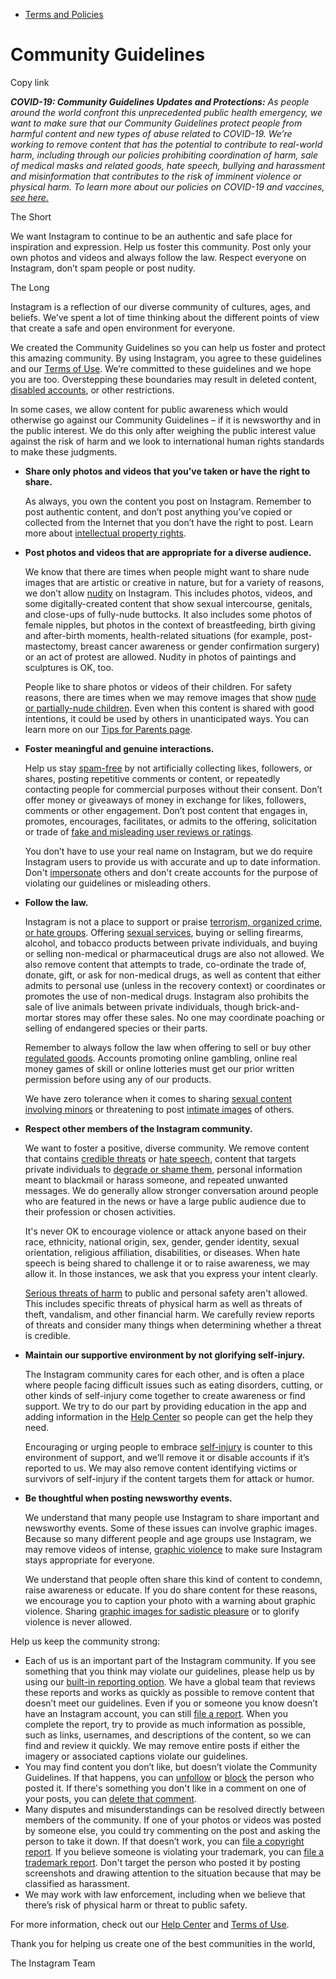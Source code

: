 *   [Terms and Policies](https://help.instagram.com/1417489251945243/?helpref=breadcrumb)

Community Guidelines
====================

Copy link

_**COVID-19: Community Guidelines Updates and Protections:** As people around the world confront this unprecedented public health emergency, we want to make sure that our Community Guidelines protect people from harmful content and new types of abuse related to COVID-19. We’re working to remove content that has the potential to contribute to real-world harm, including through our policies prohibiting coordination of harm, sale of medical masks and related goods, hate speech, bullying and harassment and misinformation that contributes to the risk of imminent violence or physical harm. To learn more about our policies on COVID-19 and vaccines, [see here.](https://help.instagram.com/697825587576762?helpref=faq_content)_

The Short

We want Instagram to continue to be an authentic and safe place for inspiration and expression. Help us foster this community. Post only your own photos and videos and always follow the law. Respect everyone on Instagram, don’t spam people or post nudity.

The Long

Instagram is a reflection of our diverse community of cultures, ages, and beliefs. We’ve spent a lot of time thinking about the different points of view that create a safe and open environment for everyone.

We created the Community Guidelines so you can help us foster and protect this amazing community. By using Instagram, you agree to these guidelines and our [Terms of Use](https://www.instagram.com/legal/terms). We’re committed to these guidelines and we hope you are too. Overstepping these boundaries may result in deleted content, [disabled accounts](https://help.instagram.com/366993040048856?helpref=faq_content), or other restrictions.

In some cases, we allow content for public awareness which would otherwise go against our Community Guidelines – if it is newsworthy and in the public interest. We do this only after weighing the public interest value against the risk of harm and we look to international human rights standards to make these judgments.

*   **Share only photos and videos that you’ve taken or have the right to share.**
    
    As always, you own the content you post on Instagram. Remember to post authentic content, and don’t post anything you’ve copied or collected from the Internet that you don’t have the right to post. Learn more about [intellectual property rights](https://help.instagram.com/126382350847838?helpref=faq_content).
    
*   **Post photos and videos that are appropriate for a diverse audience.**
    
    We know that there are times when people might want to share nude images that are artistic or creative in nature, but for a variety of reasons, we don’t allow [nudity](https://l.instagram.com/?u=https%3A%2F%2Fwww.facebook.com%2Fcommunitystandards%2Fadult_nudity_sexual_activity&e=AT374STfw2Drsvbaa43VN202Tcom6EREu6v7no6omWJpiHVEzTGOS6x0dKyQHXrr9qfhIK2ahA0BNXoABngG7aKtiGRFf1cbAoL8C0KoP-plrnUDq5NuZrcgL951ik3GGMpUVFUlklkro5hu9dzoGg) on Instagram. This includes photos, videos, and some digitally-created content that show sexual intercourse, genitals, and close-ups of fully-nude buttocks. It also includes some photos of female nipples, but photos in the context of breastfeeding, birth giving and after-birth moments, health-related situations (for example, post-mastectomy, breast cancer awareness or gender confirmation surgery) or an act of protest are allowed. Nudity in photos of paintings and sculptures is OK, too.
    
    People like to share photos or videos of their children. For safety reasons, there are times when we may remove images that show [nude or partially-nude children](https://l.instagram.com/?u=https%3A%2F%2Fwww.facebook.com%2Fcommunitystandards%2Fchild_nudity_sexual_exploitation&e=AT374STfw2Drsvbaa43VN202Tcom6EREu6v7no6omWJpiHVEzTGOS6x0dKyQHXrr9qfhIK2ahA0BNXoABngG7aKtiGRFf1cbAoL8C0KoP-plrnUDq5NuZrcgL951ik3GGMpUVFUlklkro5hu9dzoGg). Even when this content is shared with good intentions, it could be used by others in unanticipated ways. You can learn more on our [Tips for Parents page](https://help.instagram.com/154475974694511/?helpref=faq_content).
    
*   **Foster meaningful and genuine interactions.**
    
    Help us stay [spam-free](https://l.instagram.com/?u=https%3A%2F%2Fwww.facebook.com%2Fcommunitystandards%2Fspam&e=AT374STfw2Drsvbaa43VN202Tcom6EREu6v7no6omWJpiHVEzTGOS6x0dKyQHXrr9qfhIK2ahA0BNXoABngG7aKtiGRFf1cbAoL8C0KoP-plrnUDq5NuZrcgL951ik3GGMpUVFUlklkro5hu9dzoGg) by not artificially collecting likes, followers, or shares, posting repetitive comments or content, or repeatedly contacting people for commercial purposes without their consent. Don’t offer money or giveaways of money in exchange for likes, followers, comments or other engagement. Don’t post content that engages in, promotes, encourages, facilitates, or admits to the offering, solicitation or trade of [fake and misleading user reviews or ratings](https://l.instagram.com/?u=https%3A%2F%2Fwww.facebook.com%2Fcommunitystandards%2Ffraud_deception&e=AT374STfw2Drsvbaa43VN202Tcom6EREu6v7no6omWJpiHVEzTGOS6x0dKyQHXrr9qfhIK2ahA0BNXoABngG7aKtiGRFf1cbAoL8C0KoP-plrnUDq5NuZrcgL951ik3GGMpUVFUlklkro5hu9dzoGg).
    
    You don’t have to use your real name on Instagram, but we do require Instagram users to provide us with accurate and up to date information. Don't [impersonate](https://l.instagram.com/?u=https%3A%2F%2Fwww.facebook.com%2Fcommunitystandards%2Fmisrepresentation&e=AT374STfw2Drsvbaa43VN202Tcom6EREu6v7no6omWJpiHVEzTGOS6x0dKyQHXrr9qfhIK2ahA0BNXoABngG7aKtiGRFf1cbAoL8C0KoP-plrnUDq5NuZrcgL951ik3GGMpUVFUlklkro5hu9dzoGg) others and don't create accounts for the purpose of violating our guidelines or misleading others.
    
*   **Follow the law.**
    
    Instagram is not a place to support or praise [terrorism, organized crime, or hate groups](https://l.instagram.com/?u=https%3A%2F%2Fwww.facebook.com%2Fcommunitystandards%2Fdangerous_individuals_organizations&e=AT374STfw2Drsvbaa43VN202Tcom6EREu6v7no6omWJpiHVEzTGOS6x0dKyQHXrr9qfhIK2ahA0BNXoABngG7aKtiGRFf1cbAoL8C0KoP-plrnUDq5NuZrcgL951ik3GGMpUVFUlklkro5hu9dzoGg). Offering [sexual services](https://l.instagram.com/?u=https%3A%2F%2Fwww.facebook.com%2Fcommunitystandards%2Fsexual_solicitation&e=AT374STfw2Drsvbaa43VN202Tcom6EREu6v7no6omWJpiHVEzTGOS6x0dKyQHXrr9qfhIK2ahA0BNXoABngG7aKtiGRFf1cbAoL8C0KoP-plrnUDq5NuZrcgL951ik3GGMpUVFUlklkro5hu9dzoGg), buying or selling firearms, alcohol, and tobacco products between private individuals, and buying or selling non-medical or pharmaceutical drugs are also not allowed. We also remove content that attempts to trade, co-ordinate the trade of, donate, gift, or ask for non-medical drugs, as well as content that either admits to personal use (unless in the recovery context) or coordinates or promotes the use of non-medical drugs. Instagram also prohibits the sale of live animals between private individuals, though brick-and-mortar stores may offer these sales. No one may coordinate poaching or selling of endangered species or their parts.
    
    Remember to always follow the law when offering to sell or buy other [regulated goods](https://l.instagram.com/?u=https%3A%2F%2Fwww.facebook.com%2Fcommunitystandards%2Fregulated_goods&e=AT374STfw2Drsvbaa43VN202Tcom6EREu6v7no6omWJpiHVEzTGOS6x0dKyQHXrr9qfhIK2ahA0BNXoABngG7aKtiGRFf1cbAoL8C0KoP-plrnUDq5NuZrcgL951ik3GGMpUVFUlklkro5hu9dzoGg). Accounts promoting online gambling, online real money games of skill or online lotteries must get our prior written permission before using any of our products.
    
    We have zero tolerance when it comes to sharing [sexual content involving minors](https://l.instagram.com/?u=https%3A%2F%2Fwww.facebook.com%2Fcommunitystandards%2Fchild_nudity_sexual_exploitation&e=AT374STfw2Drsvbaa43VN202Tcom6EREu6v7no6omWJpiHVEzTGOS6x0dKyQHXrr9qfhIK2ahA0BNXoABngG7aKtiGRFf1cbAoL8C0KoP-plrnUDq5NuZrcgL951ik3GGMpUVFUlklkro5hu9dzoGg) or threatening to post [intimate images](https://l.instagram.com/?u=https%3A%2F%2Fwww.facebook.com%2Fcommunitystandards%2Fsexual_exploitation_adults&e=AT374STfw2Drsvbaa43VN202Tcom6EREu6v7no6omWJpiHVEzTGOS6x0dKyQHXrr9qfhIK2ahA0BNXoABngG7aKtiGRFf1cbAoL8C0KoP-plrnUDq5NuZrcgL951ik3GGMpUVFUlklkro5hu9dzoGg) of others.
    
*   **Respect other members of the Instagram community.**
    
    We want to foster a positive, diverse community. We remove content that contains [credible threats](https://l.instagram.com/?u=https%3A%2F%2Fwww.facebook.com%2Fcommunitystandards%2Fcredible_violence&e=AT374STfw2Drsvbaa43VN202Tcom6EREu6v7no6omWJpiHVEzTGOS6x0dKyQHXrr9qfhIK2ahA0BNXoABngG7aKtiGRFf1cbAoL8C0KoP-plrnUDq5NuZrcgL951ik3GGMpUVFUlklkro5hu9dzoGg) or [hate speech](https://l.instagram.com/?u=https%3A%2F%2Fwww.facebook.com%2Fcommunitystandards%2Fhate_speech&e=AT374STfw2Drsvbaa43VN202Tcom6EREu6v7no6omWJpiHVEzTGOS6x0dKyQHXrr9qfhIK2ahA0BNXoABngG7aKtiGRFf1cbAoL8C0KoP-plrnUDq5NuZrcgL951ik3GGMpUVFUlklkro5hu9dzoGg), content that targets private individuals to [degrade or shame them](https://l.instagram.com/?u=https%3A%2F%2Fwww.facebook.com%2Fcommunitystandards%2Fbullying&e=AT374STfw2Drsvbaa43VN202Tcom6EREu6v7no6omWJpiHVEzTGOS6x0dKyQHXrr9qfhIK2ahA0BNXoABngG7aKtiGRFf1cbAoL8C0KoP-plrnUDq5NuZrcgL951ik3GGMpUVFUlklkro5hu9dzoGg), personal information meant to blackmail or harass someone, and repeated unwanted messages. We do generally allow stronger conversation around people who are featured in the news or have a large public audience due to their profession or chosen activities.
    
    It's never OK to encourage violence or attack anyone based on their race, ethnicity, national origin, sex, gender, gender identity, sexual orientation, religious affiliation, disabilities, or diseases. When hate speech is being shared to challenge it or to raise awareness, we may allow it. In those instances, we ask that you express your intent clearly.
    
    [Serious threats of harm](https://l.instagram.com/?u=https%3A%2F%2Fwww.facebook.com%2Fcommunitystandards%2Fcredible_violence&e=AT374STfw2Drsvbaa43VN202Tcom6EREu6v7no6omWJpiHVEzTGOS6x0dKyQHXrr9qfhIK2ahA0BNXoABngG7aKtiGRFf1cbAoL8C0KoP-plrnUDq5NuZrcgL951ik3GGMpUVFUlklkro5hu9dzoGg) to public and personal safety aren't allowed. This includes specific threats of physical harm as well as threats of theft, vandalism, and other financial harm. We carefully review reports of threats and consider many things when determining whether a threat is credible.
    
*   **Maintain our supportive environment by not glorifying self-injury.**
    
    The Instagram community cares for each other, and is often a place where people facing difficult issues such as eating disorders, cutting, or other kinds of self-injury come together to create awareness or find support. We try to do our part by providing education in the app and adding information in the [Help Center](https://help.instagram.com/) so people can get the help they need.
    
    Encouraging or urging people to embrace [self-injury](https://l.instagram.com/?u=https%3A%2F%2Fwww.facebook.com%2Fcommunitystandards%2Fsuicide_self_injury_violence&e=AT374STfw2Drsvbaa43VN202Tcom6EREu6v7no6omWJpiHVEzTGOS6x0dKyQHXrr9qfhIK2ahA0BNXoABngG7aKtiGRFf1cbAoL8C0KoP-plrnUDq5NuZrcgL951ik3GGMpUVFUlklkro5hu9dzoGg) is counter to this environment of support, and we’ll remove it or disable accounts if it’s reported to us. We may also remove content identifying victims or survivors of self-injury if the content targets them for attack or humor.
    
*   **Be thoughtful when posting newsworthy events.**
    
    We understand that many people use Instagram to share important and newsworthy events. Some of these issues can involve graphic images. Because so many different people and age groups use Instagram, we may remove videos of intense, [graphic violence](https://l.instagram.com/?u=https%3A%2F%2Fwww.facebook.com%2Fcommunitystandards%2Fgraphic_violence&e=AT374STfw2Drsvbaa43VN202Tcom6EREu6v7no6omWJpiHVEzTGOS6x0dKyQHXrr9qfhIK2ahA0BNXoABngG7aKtiGRFf1cbAoL8C0KoP-plrnUDq5NuZrcgL951ik3GGMpUVFUlklkro5hu9dzoGg) to make sure Instagram stays appropriate for everyone.
    
    We understand that people often share this kind of content to condemn, raise awareness or educate. If you do share content for these reasons, we encourage you to caption your photo with a warning about graphic violence. Sharing [graphic images for sadistic pleasure](https://l.instagram.com/?u=https%3A%2F%2Fwww.facebook.com%2Fcommunitystandards%2Fcruel_insensitive&e=AT374STfw2Drsvbaa43VN202Tcom6EREu6v7no6omWJpiHVEzTGOS6x0dKyQHXrr9qfhIK2ahA0BNXoABngG7aKtiGRFf1cbAoL8C0KoP-plrnUDq5NuZrcgL951ik3GGMpUVFUlklkro5hu9dzoGg) or to glorify violence is never allowed.
    

Help us keep the community strong:

*   Each of us is an important part of the Instagram community. If you see something that you think may violate our guidelines, please help us by using our [built-in reporting option](https://help.instagram.com/165828726894770?helpref=faq_content). We have a global team that reviews these reports and works as quickly as possible to remove content that doesn’t meet our guidelines. Even if you or someone you know doesn’t have an Instagram account, you can still [file a report](https://help.instagram.com/contact/383679321740945). When you complete the report, try to provide as much information as possible, such as links, usernames, and descriptions of the content, so we can find and review it quickly. We may remove entire posts if either the imagery or associated captions violate our guidelines.
*   You may find content you don’t like, but doesn’t violate the Community Guidelines. If that happens, you can [unfollow](https://help.instagram.com/286340048138725?helpref=faq_content) or [block](https://help.instagram.com/426700567389543/?helpref=faq_content) the person who posted it. If there's something you don't like in a comment on one of your posts, you can [delete that comment](https://help.instagram.com/289098941190483?helpref=faq_content).
*   Many disputes and misunderstandings can be resolved directly between members of the community. If one of your photos or videos was posted by someone else, you could try commenting on the post and asking the person to take it down. If that doesn’t work, you can [file a copyright report](https://help.instagram.com/126382350847838?helpref=faq_content). If you believe someone is violating your trademark, you can [file a trademark report](https://help.instagram.com/222826637847963?helpref=faq_content). Don't target the person who posted it by posting screenshots and drawing attention to the situation because that may be classified as harassment.
*   We may work with law enforcement, including when we believe that there’s risk of physical harm or threat to public safety.

For more information, check out our [Help Center](https://help.instagram.com/) and [Terms of Use](https://l.instagram.com/?u=http%3A%2F%2Finstagram.com%2Flegal%2Fterms%2F%23&e=AT374STfw2Drsvbaa43VN202Tcom6EREu6v7no6omWJpiHVEzTGOS6x0dKyQHXrr9qfhIK2ahA0BNXoABngG7aKtiGRFf1cbAoL8C0KoP-plrnUDq5NuZrcgL951ik3GGMpUVFUlklkro5hu9dzoGg).

Thank you for helping us create one of the best communities in the world,

The Instagram Team
